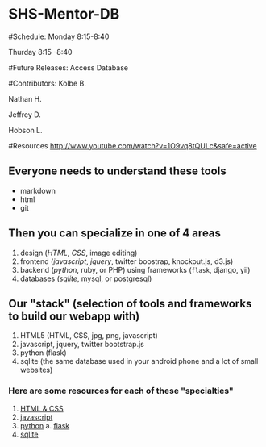 SHS-Mentor-DB
=============
#Schedule:
Monday 8:15-8:40

Thurday 8:15 -8:40

#Future Releases:
Access Database

#Contributors:
Kolbe B.

Nathan H.

Jeffrey D.

Hobson L.


#Resources
http://www.youtube.com/watch?v=1O9vq8tQULc&safe=active

## Everyone needs to understand these tools

* markdown
* html
* git

## Then you can specialize in one of 4 areas

1. design (*HTML*, *CSS*, image editing)
2. frontend (*javascript*, *jquery*, twitter boostrap, knockout.js, d3.js)
3. backend (*python*, ruby, or PHP) using frameworks (`flask`, django, yii)
4. databases (*sqlite*, mysql, or postgresql)

## Our "stack" (selection of tools and frameworks to build our webapp with)

1. HTML5 (HTML, CSS, jpg, png, javascript)
2. javascript, jquery, twitter bootstrap.js
3. python (flask)
4. sqlite (the same database used in your android phone and a lot of small websites)

### Here are some resources for each of these "specialties"

1. [HTML & CSS](http://www.codecademy.com/tracks/web)
2. [javascript](http://www.codecademy.com/tracks/javascript)
3. [python](http://www.codecademy.com/tracks/python)
  a. [flask](http://blog.miguelgrinberg.com/post/the-flask-mega-tutorial-part-i-hello-world)
4. [sqlite](http://zetcode.com/db/sqlite/)
